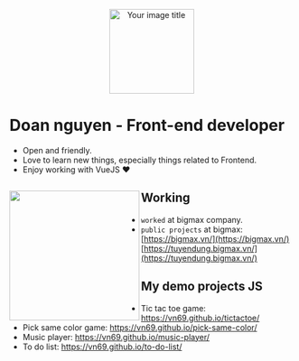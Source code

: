 <p align="center">
<img src="https://skywell.software/wp-content/uploads/2019/01/javascript-vs-html-vs-css-1024x683.jpg" alt="Your image title" height="150" align="center"/>
</p>


# Doan nguyen - Front-end developer 

- Open and friendly.
- Love to learn new things, especially things related to Frontend.
- Enjoy working with VueJS ❤

## Working <a href="https://github.com/paulnguyen-mn"><img align="left" width="auto" height="230" src="https://res.cloudinary.com/kimwy/image/upload/v1598840300/easyfrontend/programming_hgngx9.png"></a>

- `worked` at bigmax company.
- `public projects` at bigmax: [https://bigmax.vn/](https://bigmax.vn/) [https://tuyendung.bigmax.vn/](https://tuyendung.bigmax.vn/)




## My demo projects JS

- Tic tac toe game: https://vn69.github.io/tictactoe/
- Pick same color game: https://vn69.github.io/pick-same-color/
- Music player: https://vn69.github.io/music-player/
- To do list: https://vn69.github.io/to-do-list/


